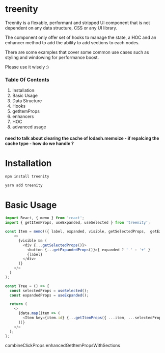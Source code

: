 # treenity

[logo]: ./assets/logo.svg 'Treenity'

Treenity is a flexable, performant and stripped UI component that is not dependent on any data structure, CSS or any UI library.

The component only offer set of hooks to manage the state, a HOC and an enhancer method to add the ability to add sections to each nodes.

There are some examples that cover some common use cases such as styling and windowing for performance boost.

Please use it wisely :)

### Table Of Contents

1. Installation
2. Basic Usage
3. Data Structure
4. Hooks
5. getItemProps
6. enhancers
7. HOC
8. advanced usage

#### need to talk about clearing the cache of lodash.memoize - if repalcing the cache type - how do we handle ?

# Installation

```javascript
npm install treenity
```

```javascript
yarn add treenity
```

# Basic Usage

```javascript
import React, { memo } from 'react';
import { getItemProps, useExpanded, useSelected } from 'treenity';

const Item = memo(({ label, expanded, visible, getSelectedProps,  getExpandedProps}) => (
    <>
      {visible && (
        <div {...getSelectedProps()}>
          <button {...getExpandedProps()}>{ expanded ? '-' : '+' }
          {label}
        </div>
      )}
    </>
  )
);

const Tree = () => {
  const selectedProps = useSelected();
  const expandedProps = useExpanded();

  return (
    <>
      {data.map(item => (
        <Item key={item.id} {...getItemProps({ ...item, ...selectedProps, ...expandedProps })} />
      ))}
    </>
  );
};
```

combineClickProps
enhancedGetItemPropsWithSections
